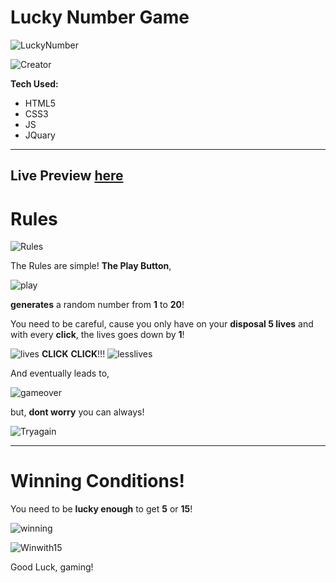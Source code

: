 <h1>Lucky Number Game</h1>

![LuckyNumber](https://user-images.githubusercontent.com/44018646/184929171-e4671eef-78cb-4004-b763-c0e614564d4e.jpg)

![Creator](https://user-images.githubusercontent.com/44018646/184935296-d013fdc1-3ca5-484c-bebf-7e03d50763e7.jpg)



**Tech Used:**

  - HTML5
  - CSS3
  - JS
  - JQuary
  --------------------
  **Live Preview [here](https://justaway1.github.io/Random-Number-Generator/)**
  --------------------
  <h1>Rules</h1>
  
  ![Rules](https://user-images.githubusercontent.com/44018646/184930082-0a78b4e0-cad0-445d-8932-85d82d98c607.jpg)

The Rules are simple! **The Play Button**, 

![play](https://user-images.githubusercontent.com/44018646/184931939-7c21a477-3169-4091-8033-a073a70d20f7.jpg)

**generates** a random number from **1** to **20**! 

You need to be careful, cause you only have on your **disposal 5 lives** and with every **click**, the lives goes down by **1**! 

![lives](https://user-images.githubusercontent.com/44018646/184932330-383f2a91-e75b-4819-824f-02dd1d13ef0c.jpg) **CLICK** **CLICK**!!! ![lesslives](https://user-images.githubusercontent.com/44018646/184934573-fb091c8c-de94-4083-ad3c-0d2df8c1799d.jpg)

And eventually leads to,  

![gameover](https://user-images.githubusercontent.com/44018646/184935776-ba59510f-570c-4e9d-976a-ff9199e8709d.jpg)

but, **dont worry** you can always! 

![Tryagain](https://user-images.githubusercontent.com/44018646/184936806-8f5fb886-6dc1-48c3-87dc-efb52ba1d995.jpg)


------------------------------------------

<h1>Winning Conditions!</h1>

You need to be **lucky enough** to get **5** or **15**!

![winning](https://user-images.githubusercontent.com/44018646/184934936-f13be6e9-bbc5-4ade-9e00-09db457d1e2f.jpg)

![Winwith15](https://user-images.githubusercontent.com/44018646/184935030-15dda22f-185f-4036-b223-fbb3ec1f6758.jpg)


Good Luck, gaming!


